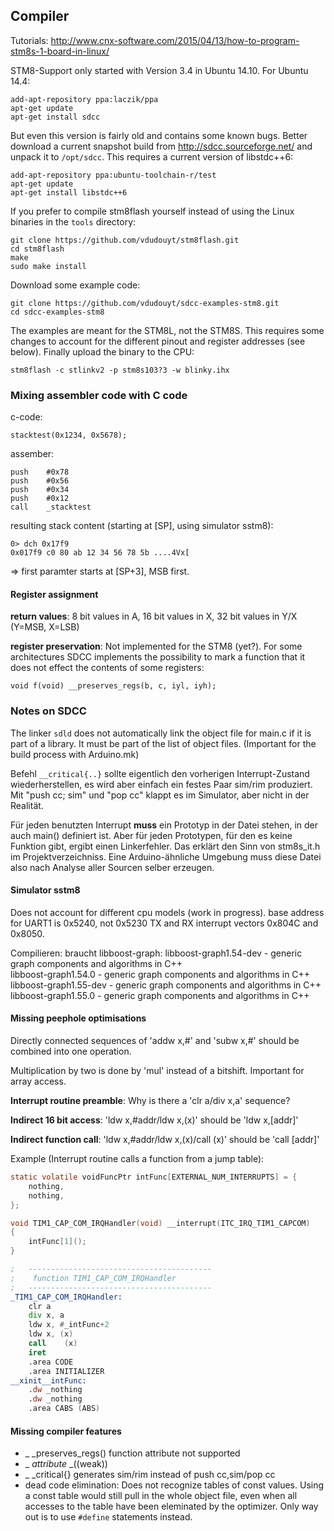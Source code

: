 ## Compiler

Tutorials:
http://www.cnx-software.com/2015/04/13/how-to-program-stm8s-1-board-in-linux/

STM8-Support only started with Version 3.4 in Ubuntu 14.10. For Ubuntu 14.4:

	add-apt-repository ppa:laczik/ppa
	apt-get update
	apt-get install sdcc

But even this version is fairly old and contains some known bugs. Better
download a current snapshot build from http://sdcc.sourceforge.net/ and
unpack it to `/opt/sdcc`. This requires a current version of libstdc++6:

	add-apt-repository ppa:ubuntu-toolchain-r/test
	apt-get update
	apt-get install libstdc++6

If you prefer to compile stm8flash yourself instead of using the Linux
binaries in the `tools` directory:

	git clone https://github.com/vdudouyt/stm8flash.git
	cd stm8flash
	make
	sudo make install

Download some example code:

	git clone https://github.com/vdudouyt/sdcc-examples-stm8.git
	cd sdcc-examples-stm8

The examples are meant for the STM8L, not the STM8S. This requires some
changes to account for the different pinout and register addresses (see below).
Finally upload the binary to the CPU:

	stm8flash -c stlinkv2 -p stm8s103?3 -w blinky.ihx



### Mixing assembler code with C code

c-code:

	stacktest(0x1234, 0x5678);

assember:

	push    #0x78
	push    #0x56
	push    #0x34
	push    #0x12
	call    _stacktest

resulting stack content (starting at [SP], using simulator sstm8):

	0> dch 0x17f9
	0x017f9 c0 80 ab 12 34 56 78 5b ....4Vx[

=> first paramter starts at [SP+3], MSB first.

#### Register assignment

**return values**:
8 bit values in A, 16 bit values in X, 32 bit values in Y/X (Y=MSB, X=LSB)

**register preservation**:
Not implemented for the STM8 (yet?). For some architectures SDCC implements
the possibility to mark a function that it does not effect the contents of
some registers:

	void f(void) __preserves_regs(b, c, iyl, iyh);


### Notes on SDCC

The linker `sdld` does not automatically link the object file for main.c if it
is part of a library. It must be part of the list of object files. (Important
for the build process with Arduino.mk)

Befehl `__critical{..}` sollte eigentlich den vorherigen Interrupt-Zustand
wiederherstellen, es wird aber einfach ein festes Paar sim/rim produziert.
Mit "push cc; sim" und "pop cc" klappt es im Simulator, aber nicht in der
Realität.

Für jeden benutzten Interrupt __muss__ ein Prototyp in der Datei stehen, in
der auch main() definiert ist. Aber für jeden Prototypen, für den es keine
Funktion gibt, ergibt einen Linkerfehler. Das erklärt den Sinn von stm8s_it.h
im Projektverzeichniss. Eine Arduino-ähnliche Umgebung muss diese Datei also
nach Analyse aller Sourcen selber erzeugen.

#### Simulator sstm8

Does not account for different cpu models (work in progress).
base address for UART1 is 0x5240, not 0x5230
TX and RX interrupt vectors 0x804C and 0x8050.


Compilieren: braucht libboost-graph:
libboost-graph1.54-dev - generic graph components and algorithms in C++  
libboost-graph1.54.0 - generic graph components and algorithms in C++  
libboost-graph1.55-dev - generic graph components and algorithms in C++  
libboost-graph1.55.0 - generic graph components and algorithms in C++  

#### Missing peephole optimisations

Directly connected sequences of 'addw x,#' and 'subw x,#' should be
combined into one operation.

Multiplication by two is done by 'mul' instead of a bitshift. Important for
array access.

**Interrupt routine preamble**:
Why is there a 'clr a/div x,a' sequence?

**Indirect 16 bit access**:
'ldw x,#addr/ldw x,(x)' should be 'ldw x,[addr]'

**Indirect function call**:
'ldw x,#addr/ldw x,(x)/call (x)' should be 'call [addr]'

Example (Interrupt routine calls a function from a jump table):

```c
static volatile voidFuncPtr intFunc[EXTERNAL_NUM_INTERRUPTS] = {
    nothing,
    nothing,
};

void TIM1_CAP_COM_IRQHandler(void) __interrupt(ITC_IRQ_TIM1_CAPCOM)
{
    intFunc[1]();
}
```


```asm
;	-----------------------------------------
;	 function TIM1_CAP_COM_IRQHandler
;	-----------------------------------------
_TIM1_CAP_COM_IRQHandler:
	clr	a
	div	x, a
	ldw	x, #_intFunc+2
	ldw	x, (x)
	call	(x)
	iret
	.area CODE
	.area INITIALIZER
__xinit__intFunc:
	.dw _nothing
	.dw _nothing
	.area CABS (ABS)
```


#### Missing compiler features

  - _ _preserves_regs() function attribute not supported
  - _ _attribute_ _((weak))
  - _ _critical{} generates sim/rim instead of push cc,sim/pop cc
  - dead code elimination: Does not recognize tables of const values. Using a
  const table would still pull in the whole object file, even when all
  accesses to the table have been eleminated by the optimizer. Only way out
  is to use `#define` statements instead.

